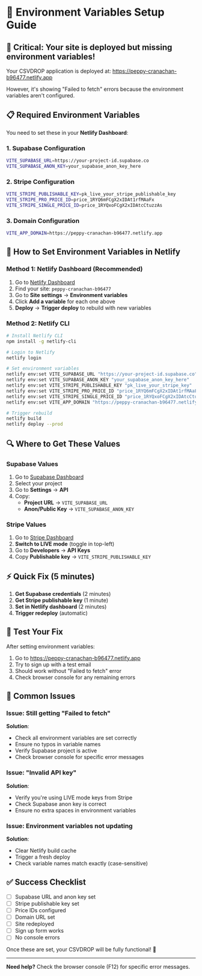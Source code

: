 # 🔧 Environment Variables Setup Guide

## 🚨 Critical: Your site is deployed but missing environment variables!

Your CSVDROP application is deployed at: https://peppy-cranachan-b96477.netlify.app

However, it's showing "Failed to fetch" errors because the environment variables aren't configured.

## 📋 Required Environment Variables

You need to set these in your **Netlify Dashboard**:

### 1. Supabase Configuration
```bash
VITE_SUPABASE_URL=https://your-project-id.supabase.co
VITE_SUPABASE_ANON_KEY=your_supabase_anon_key_here
```

### 2. Stripe Configuration  
```bash
VITE_STRIPE_PUBLISHABLE_KEY=pk_live_your_stripe_publishable_key
VITE_STRIPE_PRO_PRICE_ID=price_1RYQ6mFCgX2xIDAt1rfMAaFx
VITE_STRIPE_SINGLE_PRICE_ID=price_1RYQxoFCgX2xIDAtcCtuzzAs
```

### 3. Domain Configuration
```bash
VITE_APP_DOMAIN=https://peppy-cranachan-b96477.netlify.app
```

## 🔧 How to Set Environment Variables in Netlify

### Method 1: Netlify Dashboard (Recommended)
1. Go to [Netlify Dashboard](https://app.netlify.com)
2. Find your site: `peppy-cranachan-b96477`
3. Go to **Site settings** → **Environment variables**
4. Click **Add a variable** for each one above
5. **Deploy** → **Trigger deploy** to rebuild with new variables

### Method 2: Netlify CLI
```bash
# Install Netlify CLI
npm install -g netlify-cli

# Login to Netlify
netlify login

# Set environment variables
netlify env:set VITE_SUPABASE_URL "https://your-project-id.supabase.co"
netlify env:set VITE_SUPABASE_ANON_KEY "your_supabase_anon_key_here"
netlify env:set VITE_STRIPE_PUBLISHABLE_KEY "pk_live_your_stripe_key"
netlify env:set VITE_STRIPE_PRO_PRICE_ID "price_1RYQ6mFCgX2xIDAt1rfMAaFx"
netlify env:set VITE_STRIPE_SINGLE_PRICE_ID "price_1RYQxoFCgX2xIDAtcCtuzzAs"
netlify env:set VITE_APP_DOMAIN "https://peppy-cranachan-b96477.netlify.app"

# Trigger rebuild
netlify build
netlify deploy --prod
```

## 🔍 Where to Get These Values

### Supabase Values
1. Go to [Supabase Dashboard](https://supabase.com/dashboard)
2. Select your project
3. Go to **Settings** → **API**
4. Copy:
   - **Project URL** → `VITE_SUPABASE_URL`
   - **Anon/Public Key** → `VITE_SUPABASE_ANON_KEY`

### Stripe Values
1. Go to [Stripe Dashboard](https://dashboard.stripe.com)
2. **Switch to LIVE mode** (toggle in top-left)
3. Go to **Developers** → **API Keys**
4. Copy **Publishable key** → `VITE_STRIPE_PUBLISHABLE_KEY`

## ⚡ Quick Fix (5 minutes)

1. **Get Supabase credentials** (2 minutes)
2. **Get Stripe publishable key** (1 minute)  
3. **Set in Netlify dashboard** (2 minutes)
4. **Trigger redeploy** (automatic)

## 🧪 Test Your Fix

After setting environment variables:

1. Go to https://peppy-cranachan-b96477.netlify.app
2. Try to sign up with a test email
3. Should work without "Failed to fetch" error
4. Check browser console for any remaining errors

## 🚨 Common Issues

### Issue: Still getting "Failed to fetch"
**Solution**: 
- Check all environment variables are set correctly
- Ensure no typos in variable names
- Verify Supabase project is active
- Check browser console for specific error messages

### Issue: "Invalid API key"
**Solution**:
- Verify you're using LIVE mode keys from Stripe
- Check Supabase anon key is correct
- Ensure no extra spaces in environment variables

### Issue: Environment variables not updating
**Solution**:
- Clear Netlify build cache
- Trigger a fresh deploy
- Check variable names match exactly (case-sensitive)

## ✅ Success Checklist

- [ ] Supabase URL and anon key set
- [ ] Stripe publishable key set  
- [ ] Price IDs configured
- [ ] Domain URL set
- [ ] Site redeployed
- [ ] Sign up form works
- [ ] No console errors

Once these are set, your CSVDROP will be fully functional! 🎉

---

**Need help?** Check the browser console (F12) for specific error messages.